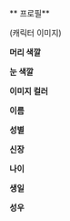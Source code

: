 ** 프로필**

(캐릭터 이미지)

**머리 색깔**

**눈 색깔**

**이미지 컬러**

**이름**

**성별**

**신장**

**나이**

**생일**

**성우**

